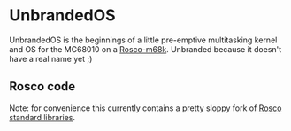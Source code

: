 # UnbrandedOS

UnbrandedOS is the beginnings of a little pre-emptive multitasking kernel and OS for the MC68010 on a [Rosco-m68k](https://rosco-m68k.com/).
Unbranded because it doesn't have a real name yet ;)

## Rosco code

Note: for convenience this currently contains a pretty sloppy fork of [Rosco standard libraries](https://github.com/rosco-m68k/rosco_m68k/tree/develop/code/software/libs).
